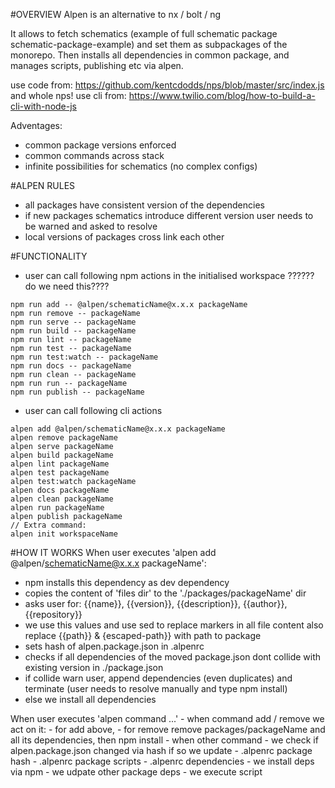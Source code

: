 #OVERVIEW
Alpen is an alternative to nx / bolt / ng

It allows to fetch schematics (example of full schematic package schematic-package-example) and
set them as subpackages of the monorepo. Then installs all dependencies in common package, 
and manages scripts, publishing etc via alpen.

use code from: https://github.com/kentcdodds/nps/blob/master/src/index.js and whole nps!
use cli from: https://www.twilio.com/blog/how-to-build-a-cli-with-node-js

Adventages:
   - common package versions enforced
   - common commands across stack
   - infinite possibilities for schematics (no complex configs)

#ALPEN RULES
   - all packages have consistent version of the dependencies
   - if new packages schematics introduce different version user needs to be warned and asked to resolve
   - local versions of packages cross link each other
   
#FUNCTIONALITY
   - user can call following npm actions in the initialised workspace ?????? do we need this????
    
    npm run add -- @alpen/schematicName@x.x.x packageName
    npm run remove -- packageName
    npm run serve -- packageName
    npm run build -- packageName
    npm run lint -- packageName
    npm run test -- packageName
    npm run test:watch -- packageName
    npm run docs -- packageName
    npm run clean -- packageName
    npm run run -- packageName
    npm run publish -- packageName
    
   - user can call following cli actions
    
    alpen add @alpen/schematicName@x.x.x packageName
    alpen remove packageName
    alpen serve packageName
    alpen build packageName
    alpen lint packageName
    alpen test packageName
    alpen test:watch packageName
    alpen docs packageName
    alpen clean packageName
    alpen run packageName
    alpen publish packageName
    // Extra command:
    alpen init workspaceName

#HOW IT WORKS
When user executes 'alpen add @alpen/schematicName@x.x.x packageName':
   - npm installs this dependency as dev dependency
   - copies the content of 'files dir' to the './packages/packageName' dir
   - asks user for: {{name}}, {{version}}, {{description}}, {{author}}, {{repository}}
   - we use this values and use sed to replace markers in all file content also replace {{path}} & {escaped-path}} with path to package
   - sets hash of alpen.package.json in .alpenrc
   - checks if all dependencies of the moved package.json dont collide with existing version in ./package.json
   - if collide warn user, append dependencies (even duplicates) and terminate (user needs to resolve manually and type npm install)
   - else we install all dependencies
   
When user executes 'alpen command ...'
    - when command add / remove we act on it:
       - for add above,
       - for remove remove packages/packageName and all its dependencies, then npm install
    - when other command 
       - we check if alpen.package.json changed via hash if so we update
           - .alpenrc package hash
           - .alpenrc package scripts
           - .alpenrc dependencies
       - we install deps via npm
       - we udpate other package deps
       - we execute script
